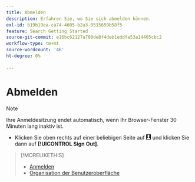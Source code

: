 ```yaml
---
title: Abmelden
description: Erfahren Sie, wo Sie sich abmelden können.
exl-id: b19b19ea-ca74-4605-b2a3-0515659b58f5
feature: Search Getting Started
source-git-commit: e16bc62127a708de8f4deb1eddfa53a14405cbc2
workflow-type: tm+mt
source-wordcount: '46'
ht-degree: 0%

---
```


# Abmelden

>[!NOTE]
>
>Ihre Anmeldesitzung endet automatisch, wenn Ihr Browser-Fenster 30 Minuten lang inaktiv ist.

* Klicken Sie oben rechts auf einer beliebigen Seite auf ![Benutzerprofil](/help/search-social-commerce/assets/user-profile.png "Benutzerprofil") und klicken Sie dann auf **[!UICONTROL Sign Out]**.

>[!MORELIKETHIS]
>
>* [Anmelden](log-in.md)
>* [Organisation der Benutzeroberfläche](user-interface.md)
